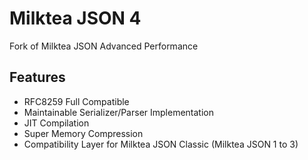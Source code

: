 # Milktea JSON 4
Fork of Milktea JSON Advanced Performance

## Features
- RFC8259 Full Compatible
- Maintainable Serializer/Parser Implementation
- JIT Compilation
- Super Memory Compression
- Compatibility Layer for Milktea JSON Classic (Milktea JSON 1 to 3)
